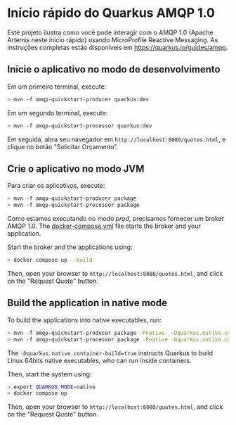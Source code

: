 Início rápido do Quarkus AMQP 1.0
============================

Este projeto ilustra como você pode interagir com o AMQP 1.0 (Apache Artemis neste início rápido) usando MicroProfile Reactive Messaging.
As instruções completas estão disponíveis em https://quarkus.io/guides/amqp.

## Inicie o aplicativo no modo de desenvolvimento

Em um primeiro terminal, execute:

```bash
> mvn -f amqp-quickstart-producer quarkus:dev
```

Em um segundo terminal, execute:

```bash
> mvn -f amqp-quickstart-processor quarkus:dev
```  

Em seguida, abra seu navegador em `http://localhost:8080/quotes.html`, e clique no botão "Solicitar Orçamento".

## Crie o aplicativo no modo JVM

Para criar os aplicativos, execute:

```bash
> mvn -f amqp-quickstart-producer package
> mvn -f amqp-quickstart-processor package
```

Como estamos executando no modo _prod_, precisamos fornecer um broker AMQP 1.0.
The [docker-compose.yml](docker-compose.yml) file starts the broker and your application.

Start the broker and the applications using:

```bash
> docker compose up --build
```

Then, open your browser to `http://localhost:8080/quotes.html`, and click on the "Request Quote" button.
 

## Build the application in native mode

To build the applications into native executables, run:

```bash
> mvn -f amqp-quickstart-producer package -Pnative  -Dquarkus.native.container-build=true
> mvn -f amqp-quickstart-processor package -Pnative -Dquarkus.native.container-build=true
```

The `-Dquarkus.native.container-build=true` instructs Quarkus to build Linux 64bits native executables, who can run inside containers.  

Then, start the system using:

```bash
> export QUARKUS_MODE=native
> docker compose up
```
Then, open your browser to `http://localhost:8080/quotes.html`, and click on the "Request Quote" button.
